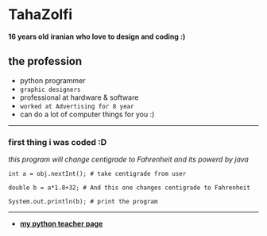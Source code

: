 # TahaZolfi

**16 years old**
**iranian**
**who love to design and coding :)**
## the profession
- python programmer
- `graphic designers`
- professional at hardware & software
- `worked at Advertising for 8 year`
- can do a lot of computer things for you :)
---
### first thing i was coded :D
*this program will change centigrade to Fahrenheit and its powerd by java*
```
int a = obj.nextInt(); # take centigrade from user

double b = a*1.8+32; # And this one changes centigrade to Fahrenheit

System.out.println(b); # print the program
```
---

- **[my python teacher page]( https://github.com/mohammadmasoumi)**
